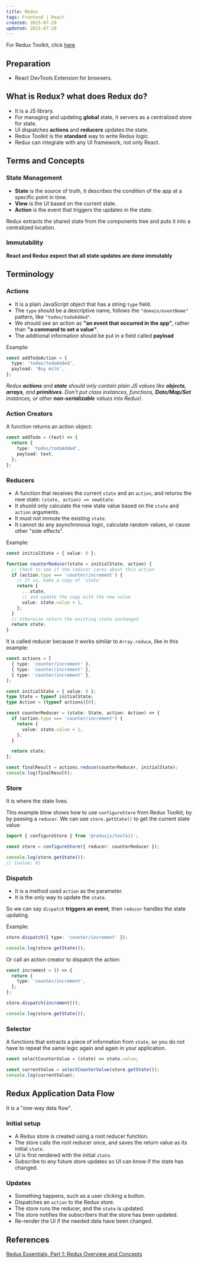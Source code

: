 ```yaml
---
title: Redux
tags: Frontend | React
created: 2025-07-29
updated: 2025-07-29
---
```


For Redux Toolkit, click [here](./redux-toolkit)

## Preparation

- React DevTools Extension for browsers.

## What is Redux? what does Redux do?

- It is a JS library.
- For managing and updating **global** state, it servers as a centralized store
  for state.
- UI dispatches **actions** and **reducers** updates the state.
- Redux Toolkit is the **standard** way to write Redux logic.
- Redux can integrate with any UI framework, not only React.

## Terms and Concepts

### State Management

- **State** is the source of truth, it describes the condition of the app at a
  specific point in time.
- **View** is the UI based on the current state.
- **Action** is the event that triggers the updates in the state.

Redux extracts the shared state from the components tree and puts it into a
centralized location.

### Immutability

**React and Redux expect that all state updates are done immutably**

## Terminology

### Actions

- It is a plain JavaScript object that has a string `type` field.
- The `type` should be a descriptive name, follows the `"domain/eventName"`
  pattern, like `"todos/todoAdded"`.
- We should see an action as **"an event that occurred in the app"**, rather
  than **"a command to set a value"**.
- The additional information should be put in a field called **payload**

Example:

```ts
const addTodoAction = {
  type: 'todos/todoAdded',
  payload: 'Buy milk',
};
```

_Redux **actions** and **state** should only contain plain JS values like
**objects**, **arrays**, and **primitives**. Don't put class instances,
functions, **Date/Map/Set** instances, or other **non-serializable** values into
Redux!._

### Action Creators

A function returns an action object:

```ts
const addTodo = (text) => {
  return {
    type: 'todos/todoAdded',
    payload: text,
  };
};
```

### Reducers

- A function that receives the current `state` and an `action`, and returns the
  new state: `(state, action) => newState`.
- It shuold only calculate the new state value based on the `state` and `action`
  arguments.
- It must not immute the existing `state`.
- It cannot do any asynchronous logic, calculate random values, or cause other
  "side effects".

Example:

```ts
const initialState = { value: 0 };

function counterReducer(state = initialState, action) {
  // Check to see if the reducer cares about this action
  if (action.type === 'counter/increment') {
    // If so, make a copy of `state`
    return {
      ...state,
      // and update the copy with the new value
      value: state.value + 1,
    };
  }
  // otherwise return the existing state unchanged
  return state;
}
```

It is called reducer because it works similar to `Array.reduce`, like in this
example:

```ts
const actions = [
  { type: 'counter/increment' },
  { type: 'counter/increment' },
  { type: 'counter/increment' },
];

const initialState = { value: 0 };
type State = typeof initialState;
type Action = (typeof actions)[0];

const counterReducer = (state: State, action: Action) => {
  if (action.type === 'counter/increment') {
    return {
      value: state.value + 1,
    };
  }

  return state;
};

const finalResult = actions.reduce(counterReducer, initialState);
console.log(finalResult);
```

### Store

It is where the state lives.

This example blow shows how to use `configureStore` from Redux Toolkit, by by
passing a `reducer`. We can use `store.getState()` to get the current state
value:

```ts
import { configureStore } from '@reduxjs/toolkit';

const store = configureStore({ reducer: counterReducer });

console.log(store.getState());
// {value: 0}
```

### Dispatch

- It is a method used `action` as the parameter.
- It is the only way to update the `state`.

So we can say `dispatch` **triggers an event**, then `reducer` handles the state
updating.

Example:

```ts
store.dispatch({ type: 'counter/increment' });

console.log(store.getState());
```

Or call an action creator to dispatch the action:

```ts
const increment = () => {
  return {
    type: 'counter/increment',
  };
};

store.dispatch(increment());

console.log(store.getState());
```

### Selector

A functions that extracts a piece of information from `state`, so you do not
have to repeat the same logic again and again in your application.

```ts
const selectCounterValue = (state) => state.value;

const currentValue = selectCounterValue(store.getState());
console.log(currentValue);
```

## Redux Application Data Flow

It is a "one-way data flow".

### Initial setup

- A Redux store is created using a root reducer function.
- The store calls the root reducer once, and saves the return value as its
  initial `state`.
- UI is first rendered with the initial `state`.
- Subscribe to any future store updates so UI can know if the state has changed.

### Updates

- Something happens, such as a user clicking a button.
- Dispatches an `action` to the Redux store.
- The store runs the reducer, and the `state` is updated.
- The store notifies the subscribers that the store has been updated.
- Re-render the UI if the needed data have been changed.

## References

[Redux Essentials, Part 1: Redux Overview and Concepts](https://redux.js.org/tutorials/essentials/part-1-overview-concepts)
